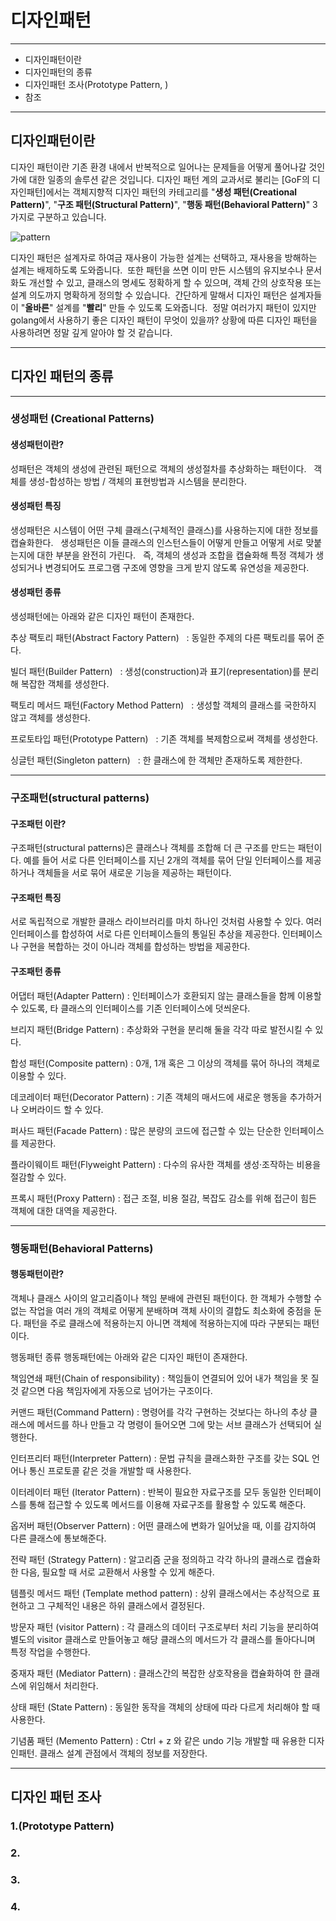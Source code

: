 # 디자인패턴

---
- 디자인패턴이란
- 디자인패턴의 종류
- 디자인패턴 조사(Prototype Pattern, )
- 참조

---
## 디자인패턴이란

디자인 패턴이란 기존 환경 내에서 반복적으로 일어나는 문제들을 어떻게 풀어나갈 것인가에 대한 일종의 솔루션 같은 것입니다. 디자인 패턴 계의 교과서로 불리는 [GoF의 디자인패턴]에서는 객체지향적 디자인 패턴의 카테고리를 "**생성 패턴(Creational Pattern)**", "**구조 패턴(Structural Pattern)**", "**행동 패턴(Behavioral Pattern)**" 3가지로 구분하고 있습니다.

 ![pattern](https://user-images.githubusercontent.com/97214187/163108956-0f014826-a261-4e3a-a9b8-71e56a9971ee.png)


디자인 패턴은 설계자로 하여금 재사용이 가능한 설계는 선택하고, 재사용을 방해하는 설계는 배제하도록 도와줍니다.&nbsp; 또한 패턴을 쓰면 이미 만든 시스템의 유지보수나 문서화도 개선할 수 있고, 클래스의 명세도 정확하게 할 수 있으며, 객체 간의 상호작용 또는 설계 의도까지 명확하게 정의할 수 있습니다.&nbsp; 간단하게 말해서 디자인 패턴은 설계자들이 "**올바른**" 설계를 "**빨리**" 만들 수 있도록 도와줍니다.
&nbsp;정말 여러가지 패턴이 있지만 golang에서 사용하기 좋은 디자인 패턴이 무엇이 있을까? 상황에 따른 디자인 패턴을 사용하려면 정말 깊게 알아야 할 것 같습니다.


---
## 디자인 패턴의 종류
---
### 생성패턴 (Creational Patterns)

#### 생성패턴이란?
성패턴은 객체의 생성에 관련된 패턴으로 객체의 생성절차를 추상화하는 패턴이다.&nbsp;&nbsp;
객체를 생성-합성하는 방법 / 객체의 표현방법과 시스템을 분리한다.&nbsp;&nbsp;

#### 생성패턴 특징
생성패턴은 시스템이 어떤 구체 클래스(구체적인 클래스)를 사용하는지에 대한 정보를 캡슐화한다.&nbsp;&nbsp;
생성패턴은 이들 클래스의 인스턴스들이 어떻게 만들고 어떻게 서로 맞붙는지에 대한 부분을 완전히 가린다.&nbsp;&nbsp;
즉, 객체의 생성과 조합을 캡슐화해 특정 객체가 생성되거나 변경되어도 프로그램 구조에 영향을 크게 받지 않도록 유연성을 제공한다.&nbsp;&nbsp;

#### 생성패턴 종류
생성패턴에는 아래와 같은 디자인 패턴이 존재한다.&nbsp;&nbsp;

추상 팩토리 패턴(Abstract Factory Pattern)&nbsp;&nbsp;
: 동일한 주제의 다른 팩토리를 묶어 준다.

빌더 패턴(Builder Pattern)&nbsp;&nbsp;
: 생성(construction)과 표기(representation)를 분리해 복잡한 객체를 생성한다.

팩토리 메서드 패턴(Factory Method Pattern)&nbsp;&nbsp;
: 생성할 객체의 클래스를 국한하지 않고 객체를 생성한다.

프로토타입 패턴(Prototype Pattern)&nbsp;&nbsp;
: 기존 객체를 복제함으로써 객체를 생성한다.

싱글턴 패턴(Singleton pattern)&nbsp;&nbsp;
: 한 클래스에 한 객체만 존재하도록 제한한다.

---

### 구조패턴(structural patterns)

#### 구조패턴 이란?
구조패턴(structural patterns)은 클래스나 객체를 조합해 더 큰 구조를 만드는 패턴이다.
예를 들어 서로 다른 인터페이스를 지닌 2개의 객체를 묶어 단일 인터페이스를 제공하거나 객체들을 서로 묶어 새로운 기능을 제공하는 패턴이다.

#### 구조패턴 특징
서로 독립적으로 개발한 클래스 라이브러리를 마치 하나인 것처럼 사용할 수 있다.
여러 인터페이스를 합성하여 서로 다른 인터페이스들의 통일된 추상을 제공한다.
인터페이스나 구현을 복합하는 것이 아니라 객체를 합성하는 방법을 제공한다.

#### 구조패턴 종류

어댑터 패턴(Adapter Pattern)
: 인터페이스가 호환되지 않는 클래스들을 함께 이용할 수 있도록, 타 클래스의 인터페이스를 기존 인터페이스에 덧씌운다.

브리지 패턴(Bridge Pattern)
: 추상화와 구현을 분리해 둘을 각각 따로 발전시킬 수 있다.

합성 패턴(Composite pattern)
: 0개, 1개 혹은 그 이상의 객체를 묶어 하나의 객체로 이용할 수 있다.

데코레이터 패턴(Decorator Pattern)
: 기존 객체의 매서드에 새로운 행동을 추가하거나 오버라이드 할 수 있다.

퍼사드 패턴(Facade Pattern)
: 많은 분량의 코드에 접근할 수 있는 단순한 인터페이스를 제공한다.

플라이웨이트 패턴(Flyweight Pattern)
: 다수의 유사한 객체를 생성·조작하는 비용을 절감할 수 있다.

프록시 패턴(Proxy Pattern)
: 접근 조절, 비용 절감, 복잡도 감소를 위해 접근이 힘든 객체에 대한 대역을 제공한다.

---

### 행동패턴(Behavioral Patterns)

#### 행동패턴이란?
객체나 클래스 사이의 알고리즘이나 책임 분배에 관련된 패턴이다.
한 객체가 수행할 수 없는 작업을 여러 개의 객체로 어떻게 분배하며 객체 사이의 결합도 최소화에 중점을 둔다.
패턴을 주로 클래스에 적용하는지 아니면 객체에 적용하는지에 따라 구분되는 패턴이다.

행동패턴 종류
행동패턴에는 아래와 같은 디자인 패턴이 존재한다.

책임연쇄 패턴(Chain of responsibility)
: 책임들이 연결되어 있어 내가 책임을 못 질 것 같으면 다음 책임자에게 자동으로 넘어가는 구조이다.

커맨드 패턴(Command Pattern)
: 명령어를 각각 구현하는 것보다는 하나의 추상 클래스에 메서드를 하나 만들고 각 명령이 들어오면 그에 맞는 서브 클래스가 선택되어 실행한다.

인터프리터 패턴(Interpreter Pattern)
: 문법 규칙을 클래스화한 구조를 갖는 SQL 언어나 통신 프로토콜 같은 것을 개발할 때 사용한다.

이터레이터 패턴 (Iterator Pattern)
: 반복이 필요한 자료구조를 모두 동일한 인터페이스를 통해 접근할 수 있도록 메서드를 이용해 자료구조를 활용할 수 있도록 해준다.

옵저버 패턴(Observer Pattern)
: 어떤 클래스에 변화가 일어났을 때, 이를 감지하여 다른 클래스에 통보해준다.

전략 패턴 (Strategy Pattern)
: 알고리즘 군을 정의하고 각각 하나의 클래스로 캡슐화한 다음, 필요할 때 서로 교환해서 사용할 수 있게 해준다.

템플릿 메서드 패턴 (Template method pattern)
: 상위 클래스에서는 추상적으로 표현하고 그 구체적인 내용은 하위 클래스에서 결정된다.

방문자 패턴 (visitor Pattern)
: 각 클래스의 데이터 구조로부터 처리 기능을 분리하여 별도의 visitor 클래스로 만들어놓고 해당 클래스의 메서드가 각 클래스를 돌아다니며 특정 작업을 수행한다.

중재자 패턴 (Mediator Pattern)
: 클래스간의 복잡한 상호작용을 캡슐화하여 한 클래스에 위임해서 처리한다.

상태 패턴 (State Pattern)
: 동일한 동작을 객체의 상태에 따라 다르게 처리해야 할 때 사용한다.

기념품 패턴 (Memento Pattern)
: Ctrl + z 와 같은 undo 기능 개발할 때 유용한 디자인패턴. 클래스 설계 관점에서 객체의 정보를 저장한다.


---
## 디자인 패턴 조사
### 1.(Prototype Pattern)

### 2.

### 3.

### 4.

